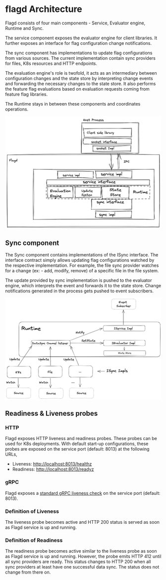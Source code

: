 # flagd Architecture

Flagd consists of four main components - Service, Evaluator engine, Runtime and Sync.

The service component exposes the evaluator engine for client libraries.
It further exposes an interface
for flag configuration change notifications.

The sync component has implementations to update flag configurations from various sources.
The current implementation
contain sync providers for files, K8s resources and HTTP endpoints.

The evaluation engine's role is twofold, it acts as an intermediary between configuration changes and the state store by interpreting change events and forwarding the necessary changes to the state store.
It also performs the feature flag evaluations based on evaluation requests coming from feature flag libraries.

The Runtime stays in between these components and coordinates operations.

![flagd runtime](../images/of-flagd-0.png)

## Sync component

The Sync component contains implementations of the ISync interface.
The interface contract simply allows updating
flag configurations watched by the respective implementation.
For example, the file sync provider watches for a change
(ex: - add, modify, remove) of a specific file in the file system.

The update provided by sync implementation is pushed to the evaluator engine, which interprets the event and forwards it to the state store.
Change notifications generated in the
process gets pushed to event subscribers.

![flagd sync logic](../images/of-flagd-1.png)

## Readiness & Liveness probes

### HTTP

Flagd exposes HTTP liveness and readiness probes.
These probes can be used for K8s deployments.
With default start-up configurations, these probes are exposed on the service port (default: 8013) at the following URLs,

- Liveness: <http://localhost:8013/healthz>
- Readiness: <http://localhost:8013/readyz>

### gRPC

Flagd exposes a [standard gRPC liveness check](https://github.com/grpc/grpc/blob/master/doc/health-checking.md) on the service port (default: 8013).

### Definition of Liveness

The liveness probe becomes active and HTTP 200 status is served as soon as Flagd service is up and running.

### Definition of Readiness

The readiness probe becomes active similar to the liveness probe as soon as Flagd service is up and running.
However,
the probe emits HTTP 412 until all sync providers are ready.
This status changes to HTTP 200 when all sync providers at
least have one successful data sync.
The status does not change from there on.
